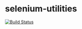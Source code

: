 # selenium-utilities

[![Build Status](https://travis-ci.org/jaubuchon/seleniumutilities.svg)](https://travis-ci.org/jaubuchon/seleniumutilities)